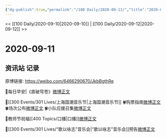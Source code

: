 ```yaml
---
{"dg-publish":true,"permalink":"/100 Daily/2020-09-11/","title":"2020-09-11","created":"2023-04-07T13:46:51.075+08:00","updated":"2023-04-07T13:47:46.022+08:00"}
---
```



<< [[100 Daily/2020-09-10\|2020-09-10]] | [[100 Daily/2020-09-12\|2020-09-12]] >>

# 2020-09-11

## 资讯站 记录

原博链接: https://weibo.com/6466290670/JkbBgthRe

🌟每日早安|《直破穹苍》[微博正文](https://m.weibo.cn/6466290670/4547885843090001)

🌟[[300 Events/301 Lives/上海国潮音乐节\|上海国潮音乐节]]
🍀购票指南[微博正文](https://m.weibo.cn/6466290670/4547976893040704)
🍀场次公布[微博正文](https://m.weibo.cn/6466290670/4547989789746504)
🍀小队应援召集[微博正文](https://m.weibo.cn/6466290670/4547991254601581)

🌟教师节祝福[[400 Topics/口播\|口播]][微博正文](https://m.weibo.cn/6466290670/4548109650890824)

🌟[[300 Events/301 Lives/“歌以咏志”音乐会\|“歌以咏志”音乐会]]预告[微博正文](https://m.weibo.cn/6466290670/4548116144200778)
